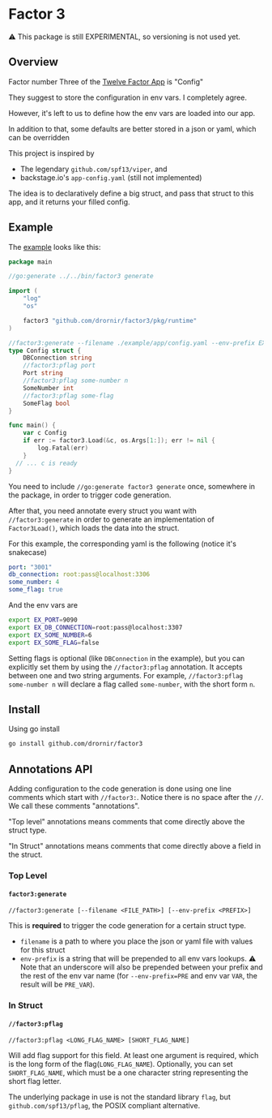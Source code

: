 # Factor 3

⚠️ This package is still EXPERIMENTAL, so versioning is not used yet.

## Overview

Factor number Three of the [Twelve Factor App](https://12factor.net/config) is "Config"

They suggest to store the configuration in env vars. I completely agree.

However, it's left to us to define how the env vars are loaded into our app.

In addition to that, some defaults are better stored in a json or yaml, which
can be overridden 

This project is inspired by 

- The legendary `github.com/spf13/viper`, and
- backstage.io's `app-config.yaml` (still not implemented)

The idea is to declaratively define a big struct, and pass that struct to 
this app, and it returns your filled config.

## Example

The [example](./example/app) looks like this:

```go
package main

//go:generate ../../bin/factor3 generate

import (
	"log"
	"os"

	factor3 "github.com/drornir/factor3/pkg/runtime"
)

//factor3:generate --filename ./example/app/config.yaml --env-prefix EX
type Config struct {
	DBConnection string
	//factor3:pflag port
	Port string
	//factor3:pflag some-number n
	SomeNumber int
	//factor3:pflag some-flag
	SomeFlag bool
}

func main() {
	var c Config
	if err := factor3.Load(&c, os.Args[1:]); err != nil {
		log.Fatal(err)
	}
  // ... c is ready
}
```

You need to include `//go:generate factor3 generate` once, somewhere in the package,
in order to trigger code generation.

After that, you need annotate every struct you want with `//factor3:generate` in
order to generate an implementation of `Factor3Load()`, which loads the data into
the struct.

For this example, the corresponding yaml is the following (notice it's snakecase)

```yaml
port: "3001"
db_connection: root:pass@localhost:3306
some_number: 4
some_flag: true
```

And the env vars are 

```sh
export EX_PORT=9090
export EX_DB_CONNECTION=root:pass@localhost:3307
export EX_SOME_NUMBER=6
export EX_SOME_FLAG=false
```

Setting flags is optional (like `DBConnection` in the example), but you can
explicitly set them by using the `//factor3:pflag` annotation.
It accepts between one and two string arguments. For example,
`//factor3:pflag some-number n` will declare a flag called `some-number`, with 
the short form `n`.

## Install

Using go install

```sh
go install github.com/drornir/factor3
```

## Annotations API

Adding configuration to the code generation is done using one line comments
which start with `//factor3:`. Notice there is no space after the `//`. We call
these comments "annotations".

"Top level" annotations means comments that come directly above the struct type.

"In Struct" annotations means comments that come directly above a field in the struct.

### Top Level

#### `factor3:generate`

`//factor3:generate [--filename <FILE_PATH>] [--env-prefix <PREFIX>]`

This is **required** to trigger the code generation for a certain struct type.

- `filename` is a path to where you place the json or yaml file with values for
  this struct
- `env-prefix` is a string that will be prepended to all env vars lookups. ⚠️ Note
  that an underscore will also be prepended between your prefix and the rest of 
  the env var name (for `--env-prefix=PRE` and env var `VAR`, the result will be `PRE_VAR`).

### In Struct

#### `//factor3:pflag`

`//factor3:pflag <LONG_FLAG_NAME> [SHORT_FLAG_NAME]`

Will add flag support for this field. At least one argument is required,
which is the long form of the flag(`LONG_FLAG_NAME`). Optionally, you can set 
`SHORT_FLAG_NAME`, which must be a one character string representing the short flag letter.

The underlying package in use is not the standard library `flag`, but 
`github.com/spf13/pflag`, the POSIX compliant alternative.
